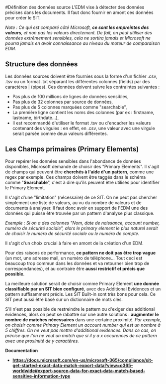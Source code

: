 #Définition des données source
L'EDM vise à détecter des données précises dans les documents. Il faut donc fournir en amont ces données pour créer le SIT.

_Note : Ce qui est comparé côté Microsoft, **ce sont les empreintes des valeurs**, et non pas les valeurs directement. De fait, on peut utiliser des données extrêmement sensibles, cela ne sortira jamais et Microsoft ne pourra jamais en avoir connaissance au niveau du moteur de comparaison EDM._

## Structure des données
Les données sources doivent être fournies sous la forme d'un fichier .csv, .tsv ou un format .txt séparant les différentes colonnes (fields) par des caractères | (pipes).
Ces données doivent suivre les contraintes suivantes :
- Pas plus de 100 millions de lignes de données sensibles,
- Pas plus de 32 colonnes par source de données,
- Pas plus de 5 colonnes marquées comme "searchable",
- La première ligne contient les noms des colonnes (par ex : firstname, lastname, birthdate...),
- Il est recommandé d'utiliser le format .tsv ou d'encadrer les valeurs contenant des virgules : en effet, en .csv, une valeur avec une virgule serait parsée comme deux valeurs différentes.

## Les Champs primaires (Primary Elements)
Pour repérer les données sensibles dans l'abondance de données disponibles, Microsoft demande de choisir des "Primary Elements". Il s'agit de champs qui peuvent être **cherchés à l'aide d'un pattern**, comme une regex par exemple.
Ces champs doivent être taggés dans le schéma comme "**Searchable**", c'est à dire qu'ils peuvent être utilisés pour identifier le Primary Element.

Il s'agit d'une "limitation" (nécessaire) de ce SIT. On ne peut pas chercher simplement une liste de valeurs, au vu du nombre de valeurs et de documents à analyser. Il faut donc avoir en support de l'EDM une des données qui puisse être trouvée par un pattern d'analyse plus classique.

_Exemple : Si on a des colonnes "Nom, date de naissance, account number, numéro de sécurité sociale", alors le primary element le plus naturel serait de choisir le numéro de sécurité sociale ou le numéro de compte._

Il s'agit d'un choix crucial à faire en amont de la création d'un EDM.

Pour des raisons de performance, **ce pattern ne doit pas être trop vague** (un mot, une adresse mail, un numéro de téléphone... Tout ceci est beaucoup trop commun dans les données et va retourner bien trop de correspondances), et au contraire être **aussi restrictif et précis que possible**.

La meilleure solution serait de choisir comme Primary Element **une donnée classifiable par un SIT bien configuré**, avec des Additional Evidences et un pattern suffisamment précis. Les SIT Built-in sont très bons pour cela. Ce SIT peut aussi être basé sur un dictionnaire de mots clés.

S'il n'est pas possible de restreindre le pattern ou d'exiger des additional evidences, alors on peut se rabattre sur une autre solutions : **augmenter le nombre de matches nécessaires** dans une certaine proximité. 
_Par exemple, on choisir comme Primary Element un account number qui est un nombre à 5 chiffres. On ne veut pas mettre d'additional evidences. Dans ce cas, on précise que l'on ne veut un match que si il y a x occurences de ce pattern avec une proximité de y caractères._

**Documentation**
- **https://docs.microsoft.com/en-us/microsoft-365/compliance/sit-get-started-exact-data-match-export-data?view=o365-worldwide#export-source-data-for-exact-data-match-based-sensitive-information-type**